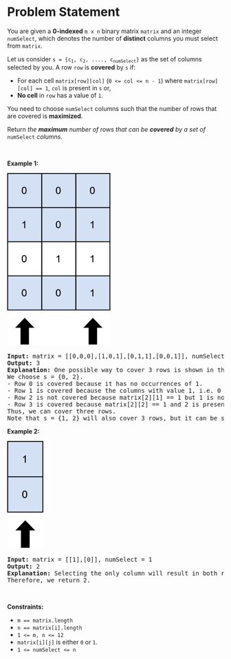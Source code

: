 # Problem Statement

<p>You are given a <strong>0-indexed</strong> <code>m x n</code> binary matrix <code>matrix</code> and an integer <code>numSelect</code>, which denotes the number of <strong>distinct</strong> columns you must select from <code>matrix</code>.</p>

<p>Let us consider <code>s = {c<sub>1</sub>, c<sub>2</sub>, ...., c<sub>numSelect</sub>}</code> as the set of columns selected by you. A row <code>row</code> is <strong>covered</strong> by <code>s</code> if:</p>

<ul>
	<li>For each cell <code>matrix[row][col]</code> (<code>0 &lt;= col &lt;= n - 1</code>) where <code>matrix[row][col] == 1</code>, <code>col</code> is present in <code>s</code> or,</li>
	<li><strong>No cell</strong> in <code>row</code> has a value of <code>1</code>.</li>
</ul>

<p>You need to choose <code>numSelect</code> columns such that the number of rows that are covered is <strong>maximized</strong>.</p>

<p>Return <em>the <strong>maximum</strong> number of rows that can be <strong>covered</strong> by a set of </em><code>numSelect</code><em> columns.</em></p>

<p>&nbsp;</p>
<p><strong class="example">Example 1:</strong></p>
<img alt="" src="rowscovered.png" style="width: 240px; height: 400px;" />
<pre>
<strong>Input:</strong> matrix = [[0,0,0],[1,0,1],[0,1,1],[0,0,1]], numSelect = 2
<strong>Output:</strong> 3
<strong>Explanation:</strong> One possible way to cover 3 rows is shown in the diagram above.
We choose s = {0, 2}.
- Row 0 is covered because it has no occurrences of 1.
- Row 1 is covered because the columns with value 1, i.e. 0 and 2 are present in s.
- Row 2 is not covered because matrix[2][1] == 1 but 1 is not present in s.
- Row 3 is covered because matrix[2][2] == 1 and 2 is present in s.
Thus, we can cover three rows.
Note that s = {1, 2} will also cover 3 rows, but it can be shown that no more than three rows can be covered.
</pre>

<p><strong class="example">Example 2:</strong></p>
<img alt="" src="rowscovered2.png" style="height: 250px; width: 84px;" />
<pre>
<strong>Input:</strong> matrix = [[1],[0]], numSelect = 1
<strong>Output:</strong> 2
<strong>Explanation:</strong> Selecting the only column will result in both rows being covered since the entire matrix is selected.
Therefore, we return 2.
</pre>

<p>&nbsp;</p>
<p><strong>Constraints:</strong></p>

<ul>
	<li><code>m == matrix.length</code></li>
	<li><code>n == matrix[i].length</code></li>
	<li><code>1 &lt;= m, n &lt;= 12</code></li>
	<li><code>matrix[i][j]</code> is either <code>0</code> or <code>1</code>.</li>
	<li><code>1 &lt;= numSelect&nbsp;&lt;= n</code></li>
</ul>
